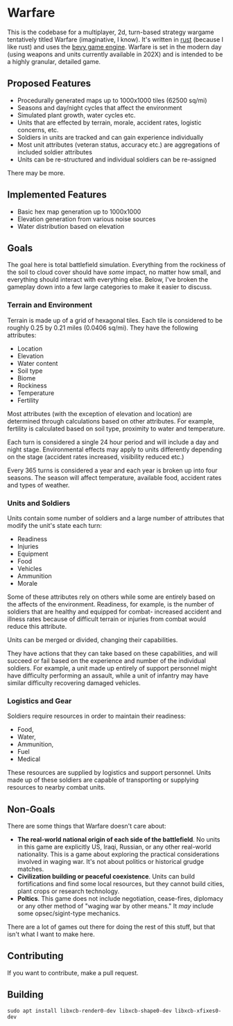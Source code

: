 # Warfare

This is the codebase for a multiplayer, 2d, turn-based strategy wargame tentatively titled Warfare (imaginative, I know). It's written in [rust](https://www.rust-lang.org/) (because I like rust) and uses the [bevy game engine](https://bevyengine.org/). Warfare is set in the modern day (using weapons and units currently available in 202X) and is intended to be a highly granular, detailed game.

## Proposed Features

* Procedurally generated maps up to 1000x1000 tiles (62500 sq/mi)
* Seasons and day/night cycles that affect the environment
* Simulated plant growth, water cycles etc.
* Units that are effected by terrain, morale, accident rates, logistic concerns, etc.
* Soldiers in units are tracked and can gain experience individually
* Most unit attributes (veteran status, accuracy etc.) are aggregations of included soldier attributes
* Units can be re-structured and individual soldiers can be re-assigned

There may be more.

## Implemented Features

* Basic hex map generation up to 1000x1000
* Elevation generation from various noise sources
* Water distribution based on elevation

## Goals

The goal here is total battlefield simulation. Everything from the rockiness of the soil to cloud cover should have *some* impact, no matter how small, and everything should interact with everything else. Below, I've broken the gameplay down into a few large categories to make it easier to discuss.

### Terrain and Environment


Terrain is made up of a grid of hexagonal tiles. Each tile is considered to be roughly 0.25 by 0.21 miles (0.0406 sq/mi). They have the following attributes:

* Location
* Elevation
* Water content
* Soil type
* Biome
* Rockiness
* Temperature
* Fertility

Most attributes (with the exception of elevation and location) are determined through calculations based on other attributes. For example, fertility is calculated based on soil type, proximity to water and temperature. 

Each turn is considered a single 24 hour period and will include a day and night stage. Environmental effects may apply to units differently depending on the stage (accident rates increased, visibility reduced etc.)

Every 365 turns is considered a year and each year is broken up into four seasons. The season will affect temperature, available food, accident rates and types of weather.

### Units and Soldiers

Units contain some number of soldiers and a large number of attributes that modify the unit's state each turn:

* Readiness
* Injuries
* Equipment
* Food
* Vehicles
* Ammunition
* Morale

Some of these attributes rely on others while some are entirely based on the affects of the environment. Readiness, for example, is the number of soldiers that are healthy and equipped for combat- increased accident and illness rates because of difficult terrain or injuries from combat would reduce this attribute.

Units can be merged or divided, changing their capabilities.

They have actions that they can take based on these capabilities, and will succeed or fail based on the experience and number of the individual soldiers. For example, a unit made up entirely of support personnel might have difficulty performing an assault, while a unit of infantry may have similar difficulty recovering damaged vehicles.

### Logistics and Gear

Soldiers require resources in order to maintain their readiness:

* Food,
* Water,
* Ammunition,
* Fuel
* Medical

These resources are supplied by logistics and support personnel. Units made up of these soldiers are capable of transporting or supplying resources to nearby combat units.


## Non-Goals

There are some things that Warfare doesn't care about:

* **The real-world national origin of each side of the battlefield**. No units in this game are explicitly US, Iraqi, Russian, or any other real-world nationality. This is a game about exploring the practical considerations involved in waging war. It's not about politics or historical grudge matches. 
* **Civilization building or peaceful coexistence**. Units can build fortifications and find some local resources, but they cannot build cities, plant crops or research technology.
* **Poltics**. This game does not include negotiation, cease-fires, diplomacy or any other method of "waging war by other means." It *may* include some opsec/sigint-type mechanics.

There are a lot of games out there for doing the rest of this stuff, but that isn't what I want to make here.

## Contributing

If you want to contribute, make a pull request.

## Building

`sudo apt install libxcb-render0-dev libxcb-shape0-dev libxcb-xfixes0-dev`
